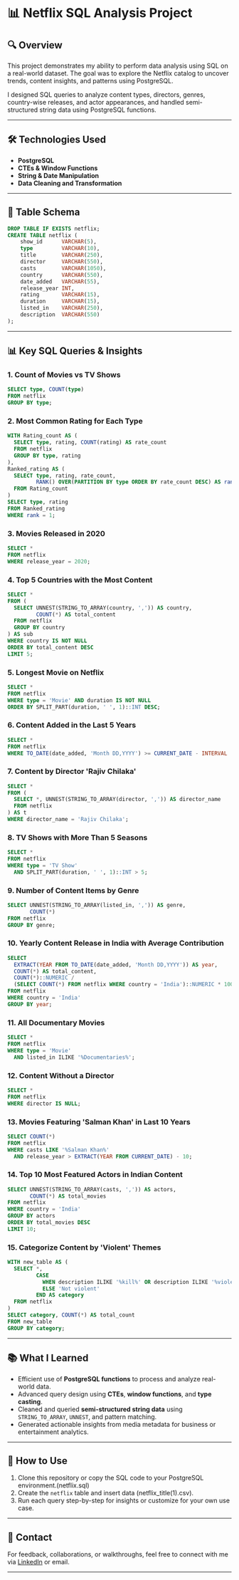 # 📊 Netflix SQL Analysis Project

## 🔍 Overview
This project demonstrates my ability to perform data analysis using SQL on a real-world dataset. The goal was to explore the Netflix catalog to uncover trends, content insights, and patterns using PostgreSQL. 

I designed SQL queries to analyze content types, directors, genres, country-wise releases, and actor appearances, and handled semi-structured string data using PostgreSQL functions.

---

## 🛠️ Technologies Used
- **PostgreSQL**
- **CTEs & Window Functions**
- **String & Date Manipulation**
- **Data Cleaning and Transformation**

---

## 📁 Table Schema

```sql
DROP TABLE IF EXISTS netflix;
CREATE TABLE netflix (
    show_id      VARCHAR(5),
    type         VARCHAR(10),
    title        VARCHAR(250),
    director     VARCHAR(550),
    casts        VARCHAR(1050),
    country      VARCHAR(550),
    date_added   VARCHAR(55),
    release_year INT,
    rating       VARCHAR(15),
    duration     VARCHAR(15),
    listed_in    VARCHAR(250),
    description  VARCHAR(550)
);
```

---

## 📊 Key SQL Queries & Insights

### 1. Count of Movies vs TV Shows
```sql
SELECT type, COUNT(type)
FROM netflix
GROUP BY type;
```

### 2. Most Common Rating for Each Type
```sql
WITH Rating_count AS (
  SELECT type, rating, COUNT(rating) AS rate_count
  FROM netflix
  GROUP BY type, rating
),
Ranked_rating AS (
  SELECT type, rating, rate_count,
         RANK() OVER(PARTITION BY type ORDER BY rate_count DESC) AS rank
  FROM Rating_count
)
SELECT type, rating
FROM Ranked_rating
WHERE rank = 1;
```

### 3. Movies Released in 2020
```sql
SELECT *
FROM netflix
WHERE release_year = 2020;
```

### 4. Top 5 Countries with the Most Content
```sql
SELECT *
FROM (
  SELECT UNNEST(STRING_TO_ARRAY(country, ',')) AS country,
         COUNT(*) AS total_content
  FROM netflix
  GROUP BY country
) AS sub
WHERE country IS NOT NULL
ORDER BY total_content DESC
LIMIT 5;
```

### 5. Longest Movie on Netflix
```sql
SELECT *
FROM netflix
WHERE type = 'Movie' AND duration IS NOT NULL
ORDER BY SPLIT_PART(duration, ' ', 1)::INT DESC;
```

### 6. Content Added in the Last 5 Years
```sql
SELECT *
FROM netflix
WHERE TO_DATE(date_added, 'Month DD,YYYY') >= CURRENT_DATE - INTERVAL '5 years';
```

### 7. Content by Director 'Rajiv Chilaka'
```sql
SELECT *
FROM (
  SELECT *, UNNEST(STRING_TO_ARRAY(director, ',')) AS director_name
  FROM netflix
) AS t
WHERE director_name = 'Rajiv Chilaka';
```

### 8. TV Shows with More Than 5 Seasons
```sql
SELECT *
FROM netflix
WHERE type = 'TV Show'
  AND SPLIT_PART(duration, ' ', 1)::INT > 5;
```

### 9. Number of Content Items by Genre
```sql
SELECT UNNEST(STRING_TO_ARRAY(listed_in, ',')) AS genre,
       COUNT(*)
FROM netflix
GROUP BY genre;
```

### 10. Yearly Content Release in India with Average Contribution
```sql
SELECT 
  EXTRACT(YEAR FROM TO_DATE(date_added, 'Month DD,YYYY')) AS year,
  COUNT(*) AS total_content,
  COUNT(*)::NUMERIC / 
  (SELECT COUNT(*) FROM netflix WHERE country = 'India')::NUMERIC * 100 AS average
FROM netflix
WHERE country = 'India'
GROUP BY year;
```

### 11. All Documentary Movies
```sql
SELECT *
FROM netflix
WHERE type = 'Movie'
  AND listed_in ILIKE '%Documentaries%';
```

### 12. Content Without a Director
```sql
SELECT *
FROM netflix
WHERE director IS NULL;
```

### 13. Movies Featuring 'Salman Khan' in Last 10 Years
```sql
SELECT COUNT(*)
FROM netflix
WHERE casts LIKE '%Salman Khan%'
  AND release_year > EXTRACT(YEAR FROM CURRENT_DATE) - 10;
```

### 14. Top 10 Most Featured Actors in Indian Content
```sql
SELECT UNNEST(STRING_TO_ARRAY(casts, ',')) AS actors,
       COUNT(*) AS total_movies
FROM netflix
WHERE country = 'India'
GROUP BY actors
ORDER BY total_movies DESC
LIMIT 10;
```

### 15. Categorize Content by 'Violent' Themes
```sql
WITH new_table AS (
  SELECT *,
         CASE
           WHEN description ILIKE '%kill%' OR description ILIKE '%violence%' THEN 'Violent'
           ELSE 'Not violent'
         END AS category
  FROM netflix
)
SELECT category, COUNT(*) AS total_count
FROM new_table
GROUP BY category;
```

---

## 📚 What I Learned
- Efficient use of **PostgreSQL functions** to process and analyze real-world data.
- Advanced query design using **CTEs**, **window functions**, and **type casting**.
- Cleaned and queried **semi-structured string data** using `STRING_TO_ARRAY`, `UNNEST`, and pattern matching.
- Generated actionable insights from media metadata for business or entertainment analytics.

---

## 📌 How to Use
1. Clone this repository or copy the SQL code to your PostgreSQL environment.(netflix.sql)
2. Create the `netflix` table and insert data (netflix_title(1).csv).
3. Run each query step-by-step for insights or customize for your own use case.

---

## 📎 Contact
For feedback, collaborations, or walkthroughs, feel free to connect with me via [LinkedIn](#) or email.

---
